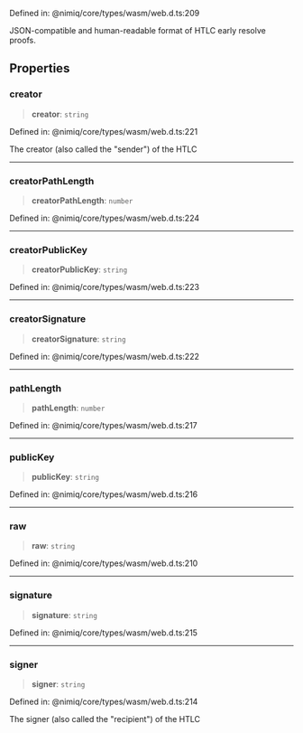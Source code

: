 Defined in: @nimiq/core/types/wasm/web.d.ts:209

JSON-compatible and human-readable format of HTLC early resolve proofs.

## Properties

### creator

> **creator**: `string`

Defined in: @nimiq/core/types/wasm/web.d.ts:221

The creator (also called the \"sender\") of the HTLC

***

### creatorPathLength

> **creatorPathLength**: `number`

Defined in: @nimiq/core/types/wasm/web.d.ts:224

***

### creatorPublicKey

> **creatorPublicKey**: `string`

Defined in: @nimiq/core/types/wasm/web.d.ts:223

***

### creatorSignature

> **creatorSignature**: `string`

Defined in: @nimiq/core/types/wasm/web.d.ts:222

***

### pathLength

> **pathLength**: `number`

Defined in: @nimiq/core/types/wasm/web.d.ts:217

***

### publicKey

> **publicKey**: `string`

Defined in: @nimiq/core/types/wasm/web.d.ts:216

***

### raw

> **raw**: `string`

Defined in: @nimiq/core/types/wasm/web.d.ts:210

***

### signature

> **signature**: `string`

Defined in: @nimiq/core/types/wasm/web.d.ts:215

***

### signer

> **signer**: `string`

Defined in: @nimiq/core/types/wasm/web.d.ts:214

The signer (also called the \"recipient\") of the HTLC
